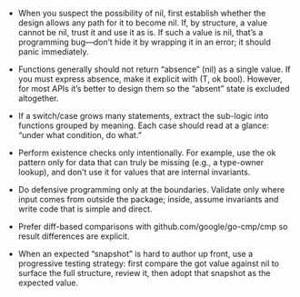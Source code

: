 - When you suspect the possibility of nil, first establish whether the design allows any path for it to become nil.
  If, by structure, a value cannot be nil, trust it and use it as is. If such a value is nil, that’s a programming
  bug—don’t hide it by wrapping it in an error; it should panic immediately.
- Functions generally should not return “absence” (nil) as a single value. If you must express absence, make it
  explicit with (T, ok bool). However, for most APIs it’s better to design them so the “absent” state is excluded altogether.
- If a switch/case grows many statements, extract the sub-logic into functions grouped by meaning. Each case should
  read at a glance: “under what condition, do what.”
- Perform existence checks only intentionally. For example, use the ok pattern only for data that can truly be missing
  (e.g., a type-owner lookup), and don’t use it for values that are internal invariants.
- Do defensive programming only at the boundaries. Validate only where input comes from outside the package; inside,
  assume invariants and write code that is simple and direct.

- Prefer diff-based comparisons with github.com/google/go-cmp/cmp so result differences are explicit.
- When an expected “snapshot” is hard to author up front, use a progressive testing strategy: first compare the got value
  against nil to surface the full structure, review it, then adopt that snapshot as the expected value.

